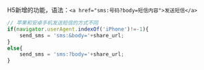 H5新增的功能，语法：`<a href="sms:号码?body=短信内容">发送短信</a>`

```javascript
// 苹果和安卓手机发送短信的方式不同
if(navigator.userAgent.indexOf('iPhone')!=-1){
    send_sms = 'sms:&body='+share_url;
}
else{
    send_sms = 'sms:?body='+share_url;
}
```
